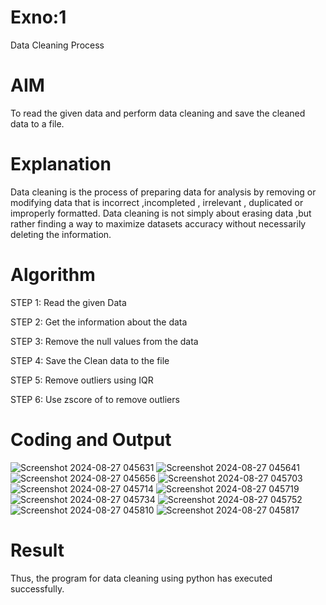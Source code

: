 # Exno:1
Data Cleaning Process

# AIM
To read the given data and perform data cleaning and save the cleaned data to a file.

# Explanation
Data cleaning is the process of preparing data for analysis by removing or modifying data that is incorrect ,incompleted , irrelevant , duplicated or improperly formatted. Data cleaning is not simply about erasing data ,but rather finding a way to maximize datasets accuracy without necessarily deleting the information.

# Algorithm
STEP 1: Read the given Data

STEP 2: Get the information about the data

STEP 3: Remove the null values from the data

STEP 4: Save the Clean data to the file

STEP 5: Remove outliers using IQR

STEP 6: Use zscore of to remove outliers

# Coding and Output
![Screenshot 2024-08-27 045631](https://github.com/user-attachments/assets/1daf8e44-1f48-4209-acfe-d752d6dcb233)
![Screenshot 2024-08-27 045641](https://github.com/user-attachments/assets/4a45a5ec-b51e-4fe3-bbd5-6ea30b5e0322)
![Screenshot 2024-08-27 045656](https://github.com/user-attachments/assets/d96c2d50-6c3a-4650-8dae-b4fc5692d0f9)
![Screenshot 2024-08-27 045703](https://github.com/user-attachments/assets/f539505b-0bb7-4ac8-9e0f-297d6fccdbe5)
![Screenshot 2024-08-27 045714](https://github.com/user-attachments/assets/e09e8acc-0ac2-40b5-bbc9-9a9cd6d0cb2c)
![Screenshot 2024-08-27 045719](https://github.com/user-attachments/assets/1c2b0440-9932-4fc8-bf70-77a110362010)
![Screenshot 2024-08-27 045734](https://github.com/user-attachments/assets/e7c84fb5-78dc-41c4-a57a-5a67fe20c031)
![Screenshot 2024-08-27 045752](https://github.com/user-attachments/assets/2ba6a071-70b2-4259-ac6a-ddde07925b30)
![Screenshot 2024-08-27 045810](https://github.com/user-attachments/assets/980ccb8a-e427-42b3-88a8-00facd3ee81a)
![Screenshot 2024-08-27 045817](https://github.com/user-attachments/assets/b0bb63c2-9854-4d4f-a262-ae2af27b7f4a)
# Result
Thus, the program for data cleaning using python has executed successfully.
